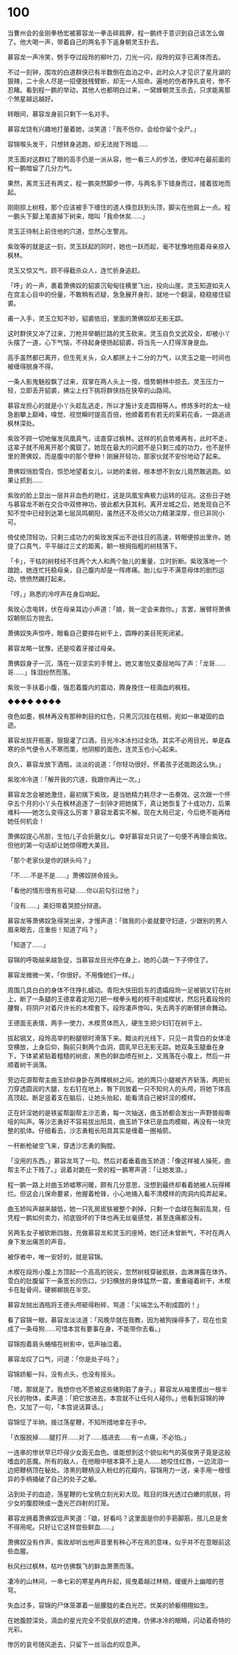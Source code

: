 # 100

当曹州会的金刚拳杨宏被慕容龙一拳击碎肩胛，程一鹏终于意识到自己该怎么做了。他大喝一声，带着自己的两名手下返身朝灵玉扑去。

慕容龙一声冷笑，劈手夺过段玲的柳叶刀，刀光一闪，段玲的双手已离体而去。

不过一刻钟，围攻的白道群侠已有半数倒在血泊之中，此时众人才见识了星月湖的狠辣，二十余人尽是一招便肢残臂断，却无一人殒命。遍地的伤者挣扎哀号，惨不忍睹。看到程一鹏的举动，其他人也都明白过来，一窝蜂朝灵玉杀去，只求能离那个煞星越远越好。

转眼间，慕容龙身前只剩下一名对手。

慕容龙饶有兴趣地打量着她，淡笑道：「我不伤你，会给你留个全尸。」

容锦喉头发干，只想转身逃跑，却无法抛下玲姐……

灵玉面对这群红了眼的高手仍是一派从容，他一看三人的步法，便知冲在最前面的程一鹏暗留了几分力气。

果然，离灵玉还有两丈，程一鹏突然脚步一停，与两名手下错身而过，接着拔地而起。

刚刚掠上树枝，那个应该被手下缠住的道人倏忽跃到头顶，脚尖在他肩上一点。程一鹏头下脚上笔直掉下树来，暗叫「我命休矣……」

灵玉正待制上前住他的穴道，忽然心生警兆。

紫玫等的就是这一刻，灵玉跃起的同时，她也一跃而起，毫不犹豫地抱着母亲掠入枫林。

灵玉又惊又气，顾不得截杀众人，连忙折身追赶。

「呼」的一声，裹着萧佛奴的貂裘沉甸甸往横里飞出，投向山崖。灵玉知道如夫人在宫主心目中的份量，不敢稍有迟疑，急急展开身形，就地一个翻滚，稳稳接住貂裘。

甫一入手，灵玉立知不妙，貂裘依旧，里面的萧佛奴却无影无踪。

这时群侠又冲了过来，刀枪并举朝拦路的灵玉砍来。灵玉自负文武双全，却被小丫头摆了一道，心下气恼，不待起身便扬起貂裘，将当先一人打得浑身是血。

高手虽然都已离开，但生死关头，众人都拼上十二分的力气，以灵玉之能一时间也被缠得脱身不得。

一条人影鬼魅般飘了过来，双掌在两人头上一按，借势朝林中掠去。灵玉压力一轻，立即丢开貂裘，拂尘上扫下挑将群侠挡在狭窄的山路间。

慕容龙担心的就是小丫头趁乱逃走，所以才施计支走圆相等人。修炼多时的太一经急剧攀上巅峰，嗅觉、视觉瞬时提高百倍，他顺着若有若无的茉莉花香，一路追进枫林深处。

紫玫不顾一切地催发凤凰真气，迳直穿过枫林。这样的机会势难再有，此时不走，这辈子就不用离开那个魔窟了。她现在最大的问题不是只剩三成的功力，也不是怀里的萧佛奴，而是腹中的那个孽种！刚展开轻功，那家伙就不安份地动了起来。

萧佛奴俏脸雪白，惊恐地望着女儿，以她的柔弱，根本想不到女儿竟然敢逃跑。如果让抓到……

紫玫的脸上显出一层并非血色的艳红，这是凤凰宝典极力运转的征兆。这些日子她与慕容龙不断在交合中双修神功，彼此都大获其利。离开龙城之后，她发现自己不知不觉中已经到达第七层凤鸣朝阳，虽然还不及师父功力精湛深厚，但已非同小可。

倚仗绝顶轻功，只剩三成功力的紫玫发挥出不逊往日的高速，转眼便掠出里许。她提了口真气，平平越过三丈的距离，朝一根拇指粗的树枝落下。

「卡」，干枯的树枝经不住两个大人和两个胎儿的重量，立时折断。紫玫落地一个踉跄，她连忙托稳母亲，自己腹内却是一阵疼痛。胎儿似乎不满意母体的剧烈运动，愤愤然踢打起来。

「哼。」熟悉的冷哼声在身后响起。

紫玫心念电转，伏在母亲耳边小声道：「娘，我一定会来救你。」言罢，展臂将萧佛奴朝侧后方抛去。

萧佛奴失声惊呼，眼看自己要摔在树干上，圆睁的美目死死闭紧。

慕容龙略一犹豫，还是咬着牙接过母亲。

萧佛奴身子一沉，落在一双坚实的手臂上。她又害怕又委屈地叫了声：「龙哥……哥……」珠泪纷然而落。

紫玫一手扶着小腹，强忍着腹内的震动，腾身挽住一枝滴血的枫枝。

◆◆◆◆ ◆◆◆◆

夜色如墨，枫林再没有那种刺目的红色，只黑沉沉挂在枝梢，宛如一串凝固的血迹。

慕容龙拔开瓶塞，狠狠灌了口酒，目光冷冰冰扫过全场。其实不必用目光，单是森寒的杀气便令人不寒而栗，他阴郁的面色，连灵玉也小心起来。

良久，慕容龙放下酒瓶，淡淡的说道：「你轻功很好。怀着孩子还能跑这么快。」

紫玫冷冷道：「解开我的穴道，我跟你再比一次。」

慕容龙怎会被她激住，最初擒下紫玫。是当她精力耗尽才一击奏效。这次跟一个怀孕五个月的小丫头在枫林追逐了一刻钟才把她擒下，真让她恢复了十成功力，后果难料——她怎么变得这么厉害？慕容龙着实不解。现在大局已定，今后绝不能再给她任何机会！

萧佛奴提心吊胆，生怕儿子会折磨女儿。幸好慕容龙只说了一句便不再理会紫玫。但他的第一句话却让她惊得瞪大美目。

「那个老家伙是你的姘头吗？」

「不……不是不是……」萧佛奴拼命摇头。

「看他的情形很有些可疑……你以前勾引过他？」

「没有……」美妇带着哭腔分辩道。

慕容龙等萧佛奴急得哭出来，才慢声道：「做我的小妾就要守妇道，少跟别的男人眉来眼去，庄重些！知道了吗？」

「知道了……」

容锦的呼吸越来越急促，当慕容龙目光停在身上，她的心跳一下子停住了。

慕容龙微微一笑，「你很好。不用像她们一样。」

周围几具白白的身体不住挣扎蠕动。青阳大侠田启东的遗孀段玲一足被钢叉钉在树上，断了一条腿的王德拿着定阳刀把一根拳头粗的枝干削成楔状，然后托着段玲的腰臀，将阴户对着尺许长的木楔套下。段玲凄声惨叫，失去两手的断臂拼命舞动。

王德面无表情，两手一使力，木楔贯体而入，硬生生把少妇钉在树干上。

拔起钢叉，段玲高举的粉腿顿时滑落下来。黯淡的光线下，只见一具雪白的女体凌空横放，上身后仰，胸前只剩两个血洞，圆乳早已无影无踪。她双条玉腿垂在身下，下体紧紧贴着粗糙的树皮，黑色的鲜血喷在树上，又溅落在小腹上，然后一并顺着树干淌落。

旁边花源帮帮主曲玉娇仰身卧在两棵枫树之间。她的两只小腿被齐齐斩落，两把长刀穿透圆润的大腿，左右钉在地上，臀下则放着一只不知何人的头颅，将她下体高高顶起。断足竖着支在脑后，让她头抬起，能看清自己被奸淫的模样。

正在奸淫她的是铁鲨帮副帮主沙志勇，每一次抽送，曲玉娇都会发出一声野兽般嘶哑的叫声。等沙志勇好不容易拔出阳具，曲玉娇下体已是血肉模糊，再没有一块完整的肌体。仔细看去，沙志勇粗长阳具其实是缠着一圈袖箭。

一杆断枪破空飞来，穿透沙志勇的胸膛。

「没用的东西。」慕容龙骂了一句。然后对着垂着曲玉娇道：「像这样被人操死，曲帮主不止下贱了。」说着对跪在一旁的程一鹏寒声道：「让她发浪。」

程一鹏一路上对曲玉娇嘘寒问暖，颇有几分意思，没想到最终却看着她被人玩得稀烂。但这会儿保命要紧，他握着枪锋，小心地捅入看不清模样的肉洞内捣弄起来。

曲玉娇叫声越来越低，她一只乳房皮肤被整个剥掉，只剩一个血球在胸前乱晃，任凭程一鹏如何卖力，彻底毁坏的下体也再无丝毫感觉，甚至连痛都没有。

另两名女子被砍断四肢，充做慕容龙和灵玉的座椅，她们还未曾断气，不时在两人身下发出痛苦的声音。

被俘者中，唯一安好的，就是容锦。

木楔在段玲小腹上方顶起一个高高的锐尖，忽然树枝穿破肌肤，血淋淋露在体外，雪白的肚腹留下一条宽长的伤口，少妇横放的身体猛然一震，重重碰着树干，木楔卡在耻骨间，硬梆梆挑在半空。

慕容龙抛出酒瓶将王德头颅砸得粉碎，骂道：「尖端怎么不削成圆的！」

看了容锦一眼，慕容龙淡淡道：「风晚华就在我教，因为被狗操得多了，现在也变成了一条母狗……可惜本宫有要事在身，不能带你去看。」

容锦抱着肩头蜷缩在树影中，低声抽泣着。

慕容龙叹了口气，问道：「你是处子吗？」

容锦娇躯一抖，没有点头，也没有摇头。

「嗯，那就是了。我想你也不愿被这些猪狗脏了身子。」慕容龙从袖里摸出一根半尺长的物体，柔声道：「把它放进去，本宫就不让任何人碰你。」他看到容锦的神色，又加了一句，「本宫说话算话。」

容锦怔了半晌，接过荡星鞭，不知所措地拿在手中。

「衣服脱掉……腿打开……对了……插进去……有一点痛，不必怕。」

一连串的惨状早已吓得少女面无血色。谁能想到这个貌似和气的英俊男子竟是这般嗜血的恶魔。所有的敌人，在他眼中根本算不上是人……她咬住红唇，一边流泪一边把鞭柄顶在秘处。漆黑的鞭柄没入粉红的花瓣内，容锦用力一送，亲手用一根怪异的手柄捅破了自己的处子之躯。

沾到处子的血迹，荡星鞭的七宝柄立刻光彩大现。眩目的珠光透过白嫩的肌肤，将少女的腹腔映成一盏光芒四射的灯笼。

慕容龙拥着萧佛奴低声笑道：「娘，好看吗？这里面是你的手筋脚筋，孩儿总是舍不得用呢。只好让它这样尝些鲜血……」

萧佛奴没有作声，紫玫却听出他声音里有种心不在焉的意味，似乎并不在意眼前这些血腥。

秋风扫过枫林，枯叶仿佛飘飞的鲜血萧萧而落。

凄冷的山林间，一串七彩的寒星冉冉升起，摇曳着越过林梢，缓缓升上幽暗的苍穹。

失血过多，容锦的尸体笼罩着一层朦胧的柔白光芒。优美的娇躯栩栩如生。

在她腹腔深处，滴血的星光完全不受肌肤的遮掩，仿佛冰冷的眼睛，闪动着奇特的光彩。

惨厉的哀号随风逝去，只留下一丝浴血的叹息声。
